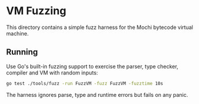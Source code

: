 # VM Fuzzing

This directory contains a simple fuzz harness for the Mochi bytecode virtual machine.

## Running

Use Go's built-in fuzzing support to exercise the parser, type checker, compiler and VM with random inputs:

```bash
go test ./tools/fuzz -run FuzzVM -fuzz FuzzVM -fuzztime 10s
```

The harness ignores parse, type and runtime errors but fails on any panic.
